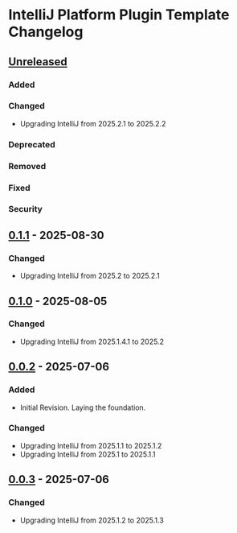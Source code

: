 <!-- Keep a Changelog guide -> https://keepachangelog.com -->

# IntelliJ Platform Plugin Template Changelog

## [Unreleased]

### Added

### Changed
- Upgrading IntelliJ from 2025.2.1 to 2025.2.2

### Deprecated

### Removed

### Fixed

### Security

## [0.1.1] - 2025-08-30

### Changed

- Upgrading IntelliJ from 2025.2 to 2025.2.1

## [0.1.0] - 2025-08-05

### Changed

- Upgrading IntelliJ from 2025.1.4.1 to 2025.2

## [0.0.2] - 2025-07-06

### Added

- Initial Revision. Laying the foundation.

### Changed

- Upgrading IntelliJ from 2025.1.1 to 2025.1.2
- Upgrading IntelliJ from 2025.1 to 2025.1.1

## [0.0.3] - 2025-07-06

### Changed

- Upgrading IntelliJ from 2025.1.2 to 2025.1.3

[Unreleased]: https://github.com/ChrisCarini/rust-analyzer-lsp-intellij-plugin/compare/v0.1.1...HEAD
[0.1.1]: https://github.com/ChrisCarini/rust-analyzer-lsp-intellij-plugin/compare/v0.1.0...v0.1.1
[0.1.0]: https://github.com/ChrisCarini/rust-analyzer-lsp-intellij-plugin/compare/v0.0.2...v0.1.0
[0.0.3]: https://github.com/ChrisCarini/rust-analyzer-lsp-intellij-plugin/commits/v0.0.3
[0.0.2]: https://github.com/ChrisCarini/rust-analyzer-lsp-intellij-plugin/compare/v0.0.3...v0.0.2

